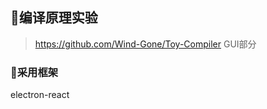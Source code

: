 ## :see_no_evil:编译原理实验

> https://github.com/Wind-Gone/Toy-Compiler   GUI部分

### :japanese_goblin:采用框架

electron-react

